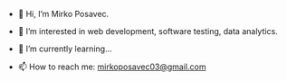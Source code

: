 - 👋 Hi, I’m Mirko Posavec.
- 👀 I’m interested in web development, software testing, data analytics.
- 🌱 I’m currently learning...

- 📫 How to reach me: mirkoposavec03@gmail.com

<!---
Mirkos1795/Mirkos1795 is a ✨ special ✨ repository because its `README.md` (this file) appears on your GitHub profile.
You can click the Preview link to take a look at your changes.
--->
